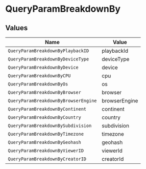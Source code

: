 # QueryParamBreakdownBy


## Values

| Name                                 | Value                                |
| ------------------------------------ | ------------------------------------ |
| `QueryParamBreakdownByPlaybackID`    | playbackId                           |
| `QueryParamBreakdownByDeviceType`    | deviceType                           |
| `QueryParamBreakdownByDevice`        | device                               |
| `QueryParamBreakdownByCPU`           | cpu                                  |
| `QueryParamBreakdownByOs`            | os                                   |
| `QueryParamBreakdownByBrowser`       | browser                              |
| `QueryParamBreakdownByBrowserEngine` | browserEngine                        |
| `QueryParamBreakdownByContinent`     | continent                            |
| `QueryParamBreakdownByCountry`       | country                              |
| `QueryParamBreakdownBySubdivision`   | subdivision                          |
| `QueryParamBreakdownByTimezone`      | timezone                             |
| `QueryParamBreakdownByGeohash`       | geohash                              |
| `QueryParamBreakdownByViewerID`      | viewerId                             |
| `QueryParamBreakdownByCreatorID`     | creatorId                            |